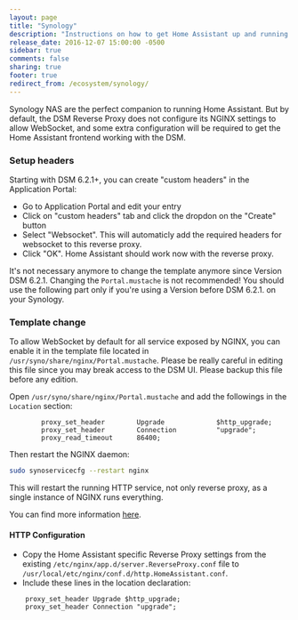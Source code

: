 ```yaml
---
layout: page
title: "Synology"
description: "Instructions on how to get Home Assistant up and running on Synology"
release_date: 2016-12-07 15:00:00 -0500
sidebar: true
comments: false
sharing: true
footer: true
redirect_from: /ecosystem/synology/
---
```


Synology NAS are the perfect companion to running Home Assistant. But by default, the DSM Reverse Proxy does not configure its NGINX settings to allow WebSocket, and some extra configuration will be required to get the Home Assistant frontend working with the DSM.

### Setup headers

Starting with DSM 6.2.1+, you can create "custom headers" in the Application Portal:
* Go to Application Portal and edit your entry
* Click on "custom headers" tab and click the dropdon on the "Create" button
* Select "Websocket". This will automaticly add the required headers for websocket to this reverse proxy.
* Click "OK". Home Assistant should work now with the reverse proxy.

It's not necessary anymore to change the template anymore since Version DSM 6.2.1. Changing the `Portal.mustache` is not recommended! You should use the following part only if you're using a Version before DSM 6.2.1. on your Synology.

### Template change

To allow WebSocket by default for all service exposed by NGINX, you can enable it in the template file located in `/usr/syno/share/nginx/Portal.mustache`. Please be really careful in editing this file since you may break access to the DSM UI. Please backup this file before any edition.

Open `/usr/syno/share/nginx/Portal.mustache` and add the followings in the `Location` section:

```
        proxy_set_header        Upgrade             $http_upgrade;
        proxy_set_header        Connection          "upgrade";
        proxy_read_timeout      86400;
```

Then restart the NGINX daemon:

```bash
sudo synoservicecfg --restart nginx
```

This will restart the running HTTP service, not only reverse proxy, as a single instance of NGINX runs everything.

You can find more information [here](https://github.com/orobardet/dsm-reverse-proxy-websocket).

#### HTTP Configuration

- Copy the Home Assistant specific Reverse Proxy settings from the existing `/etc/nginx/app.d/server.ReverseProxy.conf` file to `/usr/local/etc/nginx/conf.d/http.HomeAssistant.conf`.
- Include these lines in the location declaration:

```
    proxy_set_header Upgrade $http_upgrade;
    proxy_set_header Connection "upgrade";
```
